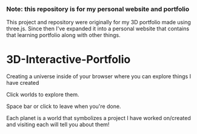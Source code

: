 ### Note: this repository is for my personal website **and** portfolio
This project and repository were originally for my 3D portfolio made using three.js. Since then I've expanded it into a personal website that contains that learning portfolio along with other things.

# 3D-Interactive-Portfolio
Creating a universe inside of your browser where you can explore things I have created


Click worlds to explore them.

Space bar or click to leave when you're done.

Each planet is a world that symbolizes a project I have worked on/created and visiting each will tell you about them!
